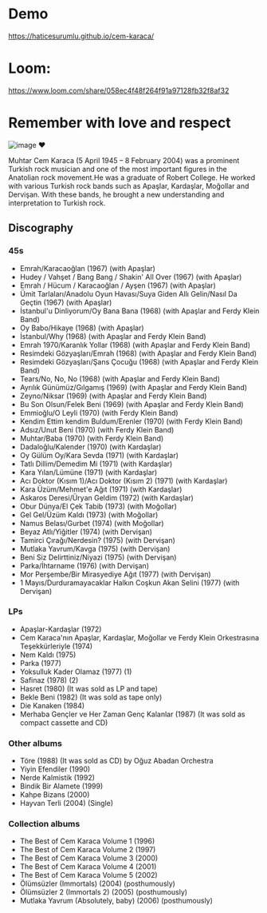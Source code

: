 
# Demo



https://haticesurumlu.github.io/cem-karaca/




# Loom: 
https://www.loom.com/share/058ec4f48f264f91a97128fb32f8af32



# Remember with love and respect 


![image](https://user-images.githubusercontent.com/71832100/214418519-dcf4b947-68b9-4eb8-8cf4-890a2ea60735.png) ❤

	
Muhtar Cem Karaca (5 April 1945 – 8 February 2004) was a prominent Turkish rock musician and one of the most important figures in the Anatolian rock movement.He was a graduate of Robert College. He worked with various Turkish rock bands such as Apaşlar, Kardaşlar, Moğollar and Dervişan. With these bands, he brought a new understanding and interpretation to Turkish rock.


## Discography
### 45s
- Emrah/Karacaoğlan (1967) (with Apaşlar)
- Hudey / Vahşet / Bang Bang / Shakin' All Over (1967) (with Apaşlar)
- Emrah / Hücum / Karacaoğlan / Ayşen (1967) (with Apaşlar)
- Ümit Tarlaları/Anadolu Oyun Havası/Suya Giden Allı Gelin/Nasıl Da Geçtin (1967) (with Apaşlar)
- İstanbul'u Dinliyorum/Oy Bana Bana (1968) (with Apaşlar and Ferdy Klein Band)
- Oy Babo/Hikaye (1968) (with Apaşlar)
- İstanbul/Why (1968) (with Apaşlar and Ferdy Klein Band)
- Emrah 1970/Karanlık Yollar (1968) (with Apaşlar and Ferdy Klein Band)
- Resimdeki Gözyaşları/Emrah (1968) (with Apaşlar and Ferdy Klein Band)
- Resimdeki Gözyaşları/Şans Çocuğu (1968) (with Apaşlar and Ferdy Klein Band)
- Tears/No, No, No (1968) (with Apaşlar and Ferdy Klein Band)
- Ayrılık Günümüz/Gılgamış (1969) (with Apaşlar and Ferdy Klein Band)
- Zeyno/Niksar (1969) (with Apaşlar and Ferdy Klein Band)
- Bu Son Olsun/Felek Beni (1969) (with Apaşlar and Ferdy Klein Band)
- Emmioğlu/O Leyli (1970) (with Ferdy Klein Band)
- Kendim Ettim kendim Buldum/Erenler (1970) (with Ferdy Klein Band)
- Adsız/Unut Beni (1970) (with Ferdy Klein Band)
- Muhtar/Baba (1970) (with Ferdy Klein Band)
- Dadaloğlu/Kalender (1970) (with Kardaşlar)
- Oy Gülüm Oy/Kara Sevda (1971) (with Kardaşlar)
- Tatlı Dillim/Demedim Mi (1971) (with Kardaşlar)
- Kara Yılan/Lümüne (1971) (with Kardaşlar)
- Acı Doktor (Kısım 1)/Acı Doktor (Kısım 2) (1971) (with Kardaşlar)
- Kara Üzüm/Mehmet'e Ağıt (1971) (with Kardaşlar)
- Askaros Deresi/Üryan Geldim (1972) (with Kardaşlar)
- Obur Dünya/El Çek Tabib (1973) (with Moğollar)
- Gel Gel/Üzüm Kaldı (1973) (with Moğollar)
- Namus Belası/Gurbet (1974) (with Moğollar)
- Beyaz Atlı/Yiğitler (1974) (with Dervişan)
- Tamirci Çırağı/Nerdesin? (1975) (with Dervişan)
- Mutlaka Yavrum/Kavga (1975) (with Dervişan)
- Beni Siz Delirttiniz/Niyazi (1975) (with Dervişan)
- Parka/İhtarname (1976) (with Dervişan)
- Mor Perşembe/Bir Mirasyediye Ağıt (1977) (with Dervişan)
- 1 Mayıs/Durduramayacaklar Halkın Coşkun Akan Selini (1977) (with Dervişan)
### LPs
- Apaşlar-Kardaşlar (1972)
- Cem Karaca'nın Apaşlar, Kardaşlar, Moğollar ve Ferdy Klein Orkestrasına Teşekkürleriyle (1974)
- Nem Kaldı (1975)
- Parka (1977)
- Yoksulluk Kader Olamaz (1977) (1)
- Safinaz (1978) (2)
- Hasret (1980) (It was sold as LP and tape)
- Bekle Beni (1982) (It was sold as tape only)
- Die Kanaken (1984)
- Merhaba Gençler ve Her Zaman Genç Kalanlar (1987) (It was sold as compact cassette and CD)
### Other albums
- Töre (1988) (It was sold as CD) by Oğuz Abadan Orchestra
- Yiyin Efendiler (1990)
- Nerde Kalmistik (1992)
- Bindik Bir Alamete (1999)
- Kahpe Bizans (2000)
- Hayvan Terli (2004) (Single)
### Collection albums
- The Best of Cem Karaca Volume 1 (1996)
- The Best of Cem Karaca Volume 2 (1997)
- The Best of Cem Karaca Volume 3 (2000)
- The Best of Cem Karaca Volume 4 (2001)
- The Best of Cem Karaca Volume 5 (2002)
- Ölümsüzler (Immortals) (2004) (posthumously)
- Ölümsüzler 2 (Immortals 2) (2005) (posthumously)
- Mutlaka Yavrum (Absolutely, baby) (2006) (posthumously)

